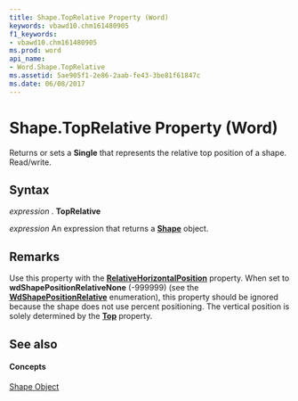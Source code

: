 ```yaml
---
title: Shape.TopRelative Property (Word)
keywords: vbawd10.chm161480905
f1_keywords:
- vbawd10.chm161480905
ms.prod: word
api_name:
- Word.Shape.TopRelative
ms.assetid: 5ae905f1-2e86-2aab-fe43-3be81f61847c
ms.date: 06/08/2017
---
```



# Shape.TopRelative Property (Word)

Returns or sets a  **Single** that represents the relative top position of a shape. Read/write.


## Syntax

 _expression_ . **TopRelative**

 _expression_ An expression that returns a **[Shape](Word.Shape.md)** object.


## Remarks

Use this property with the  **[RelativeHorizontalPosition](Word.Shape.RelativeHorizontalPosition.md)** property. When set to **wdShapePositionRelativeNone** (-999999) (see the **[WdShapePositionRelative](Word.WdShapePositionRelative.md)** enumeration), this property should be ignored because the shape does not use percent positioning. The vertical position is solely determined by the **[Top](Word.Shape.Top.md)** property.


## See also


#### Concepts


[Shape Object](Word.Shape.md)

